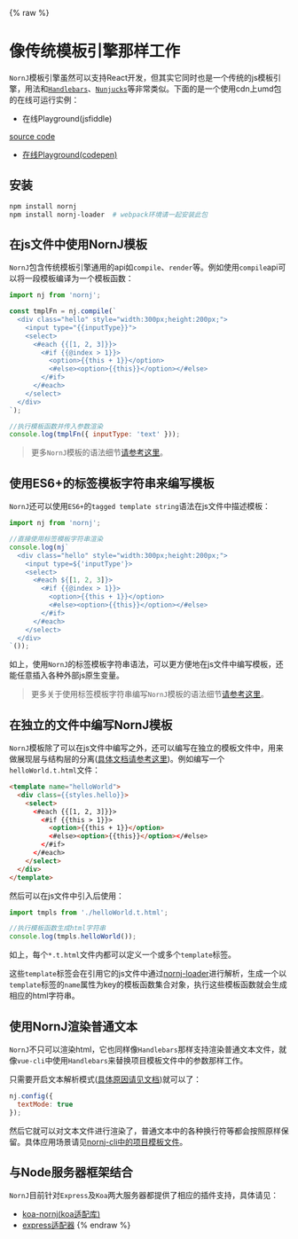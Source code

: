 {% raw %}
# 像传统模板引擎那样工作

`NornJ`模板引擎虽然可以支持React开发，但其实它同时也是一个传统的js模板引擎，用法和[`Handlebars`](https://github.com/wycats/handlebars.js)、[`Nunjucks`](https://github.com/mozilla/nunjucks)等非常类似。下面的是一个使用cdn上umd包的在线可运行实例：

* 在线Playground(jsfiddle)

[source code](https://jsfiddle.net/joe_sky/byjdkaf1/)

* [在线Playground(codepen)](https://codepen.io/joe_sky/pen/BrGvVG)

## 安装

```sh
npm install nornj
npm install nornj-loader  # webpack环境请一起安装此包
```

## 在js文件中使用NornJ模板

`NornJ`包含传统模板引擎通用的api如`compile`、`render`等。例如使用`compile`api可以将一段模板编译为一个模板函数：

```js
import nj from 'nornj';

const tmplFn = nj.compile(`
  <div class="hello" style="width:300px;height:200px;">
    <input type="{{inputType}}">
    <select>
      <#each {{[1, 2, 3]}}>
        <#if {{@index > 1}}>
          <option>{{this + 1}}</option>
          <#else><option>{{this}}</option></#else>
        </#if>
      </#each>
    </select>
  </div>
`);

//执行模板函数并传入参数渲染
console.log(tmplFn({ inputType: 'text' }));
```

> 更多`NornJ`模板的语法细节[请参考这里](../templateSyntax/index.md)。

## 使用ES6+的标签模板字符串来编写模板

`NornJ`还可以使用`ES6+`的`tagged template string`语法在js文件中描述模板：

```js
import nj from 'nornj';

//直接使用标签模板字符串渲染
console.log(nj`
  <div class="hello" style="width:300px;height:200px;">
    <input type=${'inputType'}>
    <select>
      <#each ${[1, 2, 3]}>
        <#if {{@index > 1}}>
          <option>{{this + 1}}</option>
          <#else><option>{{this}}</option></#else>
        </#if>
      </#each>
    </select>
  </div>
`());
```

如上，使用`NornJ`的标签模板字符串语法，可以更方便地在js文件中编写模板，还能任意插入各种外部js原生变量。

> 更多关于使用标签模板字符串编写`NornJ`模板的语法细节[请参考这里](../templateSyntax/templateString.md)。

## 在独立的文件中编写NornJ模板

`NornJ`模板除了可以在js文件中编写之外，还可以编写在独立的模板文件中，用来做展现层与结构层的分离([具体文档请参考这里](../api/webpack.md))。例如编写一个`helloWorld.t.html`文件：

```html
<template name="helloWorld">
  <div class={{styles.hello}}>
    <select>
      <#each {{[1, 2, 3]}}>
        <#if {{this > 1}}>
          <option>{{this + 1}}</option>
          <#else><option>{{this}}</option></#else>
        </#if>
      </#each>
    </select>
  </div>
</template>
```

然后可以在js文件中引入后使用：

```js
import tmpls from './helloWorld.t.html';

//执行模板函数生成html字符串
console.log(tmpls.helloWorld());
```

如上，每个`*.t.html`文件内都可以定义一个或多个`template`标签。

这些`template`标签会在引用它的js文件中通过[nornj-loader](https://github.com/joe-sky/nornj-loader)进行解析，生成一个以`template`标签的`name`属性为key的模板函数集合对象，执行这些模板函数就会生成相应的html字符串。

## 使用NornJ渲染普通文本

`NornJ`不只可以渲染html，它也同样像`Handlebars`那样支持渲染普通文本文件，就像`vue-cli`中使用`Handlebars`来替换项目模板文件中的参数那样工作。

只需要开启文本解析模式([具体原因请见文档](../api/config.md#使用文本模式解析))就可以了：

```js
nj.config({
  textMode: true
});
```

然后它就可以对文本文件进行渲染了，普通文本中的各种换行符等都会按照原样保留。具体应用场景请见[nornj-cli中的项目模板文件](https://github.com/joe-sky/nornj-cli/blob/master/templates/react-mst/templates/routes-web.js)。

## 与Node服务器框架结合

`NornJ`目前针对`Express`及`Koa`两大服务器都提供了相应的插件支持，具体请见：

* [koa-nornj(koa适配库)](https://github.com/qingqinxl1/koa-nornj)
* [express适配器](https://github.com/joe-sky/nornj/blob/master/tools/expressEngine.js)
{% endraw %}